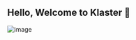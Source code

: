 ## Hello, Welcome to Klaster 👋

![image](https://github.com/user-attachments/assets/0e41c969-e7cd-4844-a7c5-f728a14382e4)
